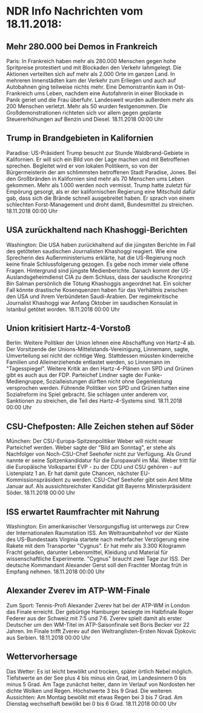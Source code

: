 # NDR Info Nachrichten vom 18.11.2018:


## Mehr 280.000 bei Demos in Frankreich
Paris: In Frankreich haben mehr als 280.000 Menschen gegen hohe Spritpreise protestiert und mit Blockaden den Verkehr lahmgelegt. Die Aktionen verteilten sich auf mehr als 2.000 Orte im ganzen Land. In mehreren Innenstädten kam der Verkehr zum Erliegen und auch auf Autobahnen ging teilweise nichts mehr. Eine Demonstrantin kam in Ost-Frankreich ums Leben, nachdem eine Autofahrerin in einer Blockade in Panik geriet und die Frau überfuhr. Landesweit wurden außerdem mehr als 200 Menschen verletzt. Mehr als 50 wurden festgenommen. Die Großdemonstrationen richteten sich vor allem gegen geplante Steuererhöhungen auf Benzin und Diesel. 18.11.2018 00:00 Uhr 

## Trump in Brandgebieten in Kalifornien
Paradise:	US-Präsident Trump besucht zur Stunde Waldbrand-Gebiete in Kalifornien. Er will sich ein Bild von der Lage machen und mit Betroffenen sprechen. Begleitet wird er von lokalen Politikern, so von der Bürgermeisterin der am schlimmsten betroffenen Stadt Paradise, Jones. Bei den Großbränden in Kalifornien sind mehr als 70 Menschen ums Leben gekommen. Mehr als 1.000 werden noch vermisst. Trump hatte zuletzt für Empörung gesorgt, als er der kalifornischen Regierung eine Mitschuld dafür gab, dass sich die Brände schnell ausgebreitet haben. Er sprach von einem schlechten Forst-Management und droht damit, Bundesmittel zu streichen. 18.11.2018 00:00 Uhr 

## USA zurückhaltend nach Khashoggi-Berichten
Washington:	Die USA haben zurückhaltend auf die jüngsten Berichte im Fall des getöteten saudischen Journalisten Khashoggi reagiert. Wie eine Sprecherin des Außenministeriums erklärte, hat die US-Regierung noch keine finale Schlussfolgerung gezogen. Es gebe noch immer viele offene Fragen. Hintergrund sind jüngste Medienberichte. Danach kommt der US-Auslandsgeheimdienst CIA zu dem Schluss, dass der saudische Kronprinz Bin Salman persönlich die Tötung Khashoggis angeordnet hat. Ein solcher Fall könnte drastische Kosenquenzen haben für das Verhältnis zwischen den USA und ihrem Verbündeten Saudi-Arabien. Der regimekritische Journalist Khashoggi war Anfang Oktober im saudischen Konsulat in Istanbul getötet worden. 18.11.2018 00:00 Uhr 

## Union kritisiert Hartz-4-Vorstoß
Berlin:	Weitere Politiker der Union lehnen eine Abschaffung von Hartz-4 ab. Der Vorsitzende der Unions-Mittelstands-Vereinigung, Linnemann, sagte, Umverteilung sei nicht der richtige Weg. Stattdessen müssten kinderreiche Familien und Alleinerziehende entlastet werden, so Linnemann im "Tagesspiegel". Weitere Kritik an den Hartz-4-Plänen von SPD und Grünen gibt es auch aus der FDP. Parteichef Lindner sagte der Funke-Mediengruppe, Sozialleistungen dürften nicht ohne Gegenleistung versprochen werden. Führende Politiker von SPD und Grünen hatten eine Sozialreform ins Spiel gebracht. Sie schlagen unter anderem vor, Sanktionen zu streichen, die Teil des Hartz-4-Systems sind. 18.11.2018 00:00 Uhr 

## CSU-Chefposten: Alle Zeichen stehen auf Söder
München: Der CSU-Europa-Spitzenpolitiker Weber will nicht neuer Parteichef werden. Weber sagte der "Bild am Sonntag", er stehe als Nachfolger von Noch-CSU-Chef Seehofer nicht zur Verfügung. Als Grund nannte er seine Spitzenkandidatur für die Europawahl im Mai. Weber tritt für die Europäische Volkspartei EVP - zu der CDU und CSU gehören - auf Listenplatz 1 an. Er hat damit gute Chancen, nächster EU-Kommissionspräsident zu werden. CSU-Chef Seehofer gibt sein Amt Mitte Januar auf. Als aussichtsreichster Kandidat gilt Bayerns Ministerpräsident Söder. 18.11.2018 00:00 Uhr 

## ISS erwartet Raumfrachter mit Nahrung
Washington: Ein amerikanischer Versorgungsflug ist unterwegs zur Crew der Internationalen Raumstation ISS. Am Weltraumbahnhof vor der Küste des US-Bundestaats Virginia startete nach mehrfacher Verzögerung eine Rakete mit dem Transporter "Cygnus". Er hat mehr als 3.300 Kilogramm Fracht geladen, darunter Lebensmittel, Kleidung und Material für wissenschaftliche Experimente. "Cygnus" braucht zwei Tage zur ISS. Der deutsche Kommandant Alexander Gerst soll den Frachter Montag früh in Empfang nehmen. 18.11.2018 00:00 Uhr 

## Alexander Zverev im ATP-WM-Finale
Zum Sport:	Tennis-Profi Alexander Zverev hat bei der ATP-WM in London das Finale erreicht. Der gebürtige Hamburger besiegte im Halbfinale Roger Federer aus der Schweiz mit 7:5 und 7:6. Zverev spielt damit als erster Deutscher um den WM-Titel im ATP-Saisonfinale seit Boris Becker vor 22 Jahren. Im Finale trifft Zverev auf den Weltranglisten-Ersten Novak Djokovic aus Serbien. 18.11.2018 00:00 Uhr 

## Wettervorhersage
Das Wetter: Es ist leicht bewölkt und trocken, später örtlich Nebel möglich. Tiefstwerte an der See plus 4 bis minus ein Grad, im Landesinnern 0 bis minus 5 Grad. Am Tage zunächst heiter, dann im Verlauf von Nordosten her dichte Wolken und Regen. Höchstwerte 3 bis 9 Grad. Die weiteren Aussichten: Am Montag bewölkt mit etwas Regen bei 3 bis 7 Grad. Am Dienstag wechselhaft bewölkt bei 0 bis 6 Grad. 18.11.2018 00:00 Uhr 

